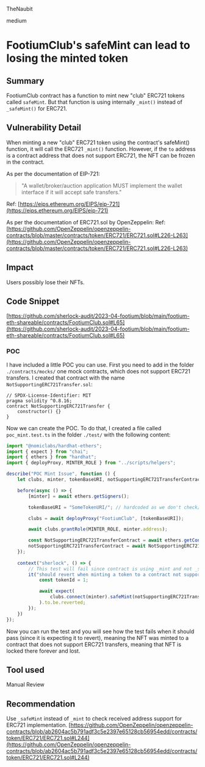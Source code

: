TheNaubit

medium

# FootiumClub's safeMint can lead to losing the minted token

## Summary
FootiumClub contract has a function to mint new "club" ERC721 tokens called `safeMint`. But that function is using internally `_mint()` instead of `_safeMint()` for ERC721.

## Vulnerability Detail
When minting a new "club" ERC721 token using the contract's safeMint() function, it will call the ERC721 `_mint()` function. However, if the `to` address is a contract address that does not support ERC721, the NFT can be frozen in the contract.

As per the documentation of EIP-721: 
> "A wallet/broker/auction application MUST implement the wallet interface if it will accept safe transfers."

Ref: [https://eips.ethereum.org/EIPS/eip-721](https://eips.ethereum.org/EIPS/eip-721)

As per the documentation of ERC721.sol by OpenZeppelin:
Ref: [https://github.com/OpenZeppelin/openzeppelin-contracts/blob/master/contracts/token/ERC721/ERC721.sol#L226-L263](https://github.com/OpenZeppelin/openzeppelin-contracts/blob/master/contracts/token/ERC721/ERC721.sol#L226-L263)

## Impact
Users possibly lose their NFTs.

## Code Snippet
[https://github.com/sherlock-audit/2023-04-footium/blob/main/footium-eth-shareable/contracts/FootiumClub.sol#L65](https://github.com/sherlock-audit/2023-04-footium/blob/main/footium-eth-shareable/contracts/FootiumClub.sol#L65)

### POC
I have included a little POC you can use.
First you need to add in the folder ` ./contracts/mocks/` one mock contracts, which does not support ERC721 transfers. I created that contract with the name `NotSupportingERC721Transfer.sol`:

```solidity
// SPDX-License-Identifier: MIT
pragma solidity ^0.8.16;
contract NotSupportingERC721Transfer {        
    constructor() {}
}
```

Now we can create the POC. To do that, I created a file called `poc_mint.test.ts` in the folder `./test/` with the following content:

```typescript
import "@nomiclabs/hardhat-ethers";
import { expect } from "chai";
import { ethers } from "hardhat";
import { deployProxy, MINTER_ROLE } from "../scripts/helpers";

describe("POC Mint Issue", function () {
    let clubs, minter, tokenBaseURI, notSupportingERC721TransferContract;

    before(async () => {
        [minter] = await ethers.getSigners();

        tokenBaseURI = "SomeTokenURI/"; // hardcoded as we don't check/use it

        clubs = await deployProxy("FootiumClub", [tokenBaseURI]);

        await clubs.grantRole(MINTER_ROLE, minter.address);

        const NotSupportingERC721TransferContract = await ethers.getContractFactory("NotSupportingERC721Transfer");
        notSupportingERC721TransferContract = await NotSupportingERC721TransferContract.deploy();
    });
    
    context("sherlock", () => {
        // This test will fail since contract is using _mint and not _safeMint
        it("should revert when minting a token to a contract not supporting ERC721 transfer", async () => {
            const tokenId = 1;

            await expect(
                clubs.connect(minter).safeMint(notSupportingERC721TransferContract.address, tokenId)
            ).to.be.reverted;
        });
    })
});
```
Now you can run the test and you will see how the test fails when it should pass (since it is expecting it to revert), meaning the NFT was minted to a contract that does not support ERC721 transfers, meaning that NFT is locked there forever and lost.

## Tool used
Manual Review

## Recommendation
Use `_safeMint` instead of `_mint` to check received address support for ERC721 implementation.
[https://github.com/OpenZeppelin/openzeppelin-contracts/blob/ab2604ac5b791adf3c5e2397e65128cb56954edd/contracts/token/ERC721/ERC721.sol#L244](https://github.com/OpenZeppelin/openzeppelin-contracts/blob/ab2604ac5b791adf3c5e2397e65128cb56954edd/contracts/token/ERC721/ERC721.sol#L244)